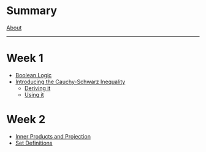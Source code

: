 # Summary

<!-- Reference https://rust-lang.github.io/mdBook/format/summary.html -->

[About](./about.md)

----

# Week 1
- [Boolean Logic](./week_1/boolean_logic.md)
- [Introducing the Cauchy-Schwarz Inequality](./week_1/cs_inequality_summary.md)
    - [Deriving it](./week_1/cs_inequality_derivation.md)
    - [Using it]()

# Week 2
- [Inner Products and Projection](./week_2/projections.md)
- [Set Definitions](./week_2/set_definitions.md)
